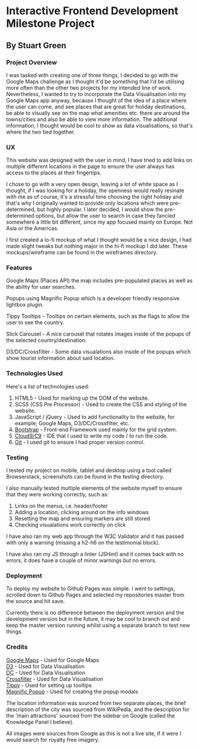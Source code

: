 # Interactive Frontend Development Milestone Project
## By Stuart Green

### Project Overview
I was tasked with creating one of three things, I decided to go with the Google Maps challenge as I thought it'd be something that I'd be utilising more often than the other two projects for my intended line of work. Nevertheless, I wanted to try to incorporate the Data Visualisation into my Google Maps app anyway, because I thought of the idea of a place where the user can come, and see places that are great for holiday destinations, be able to visually see on the map what amenities etc. there are around the towns/cities and also be able to view more information. The additional information, I thought would be cool to show as data visualisations, so that's where the two tied together.

### UX
This website was designed with the user in mind, I have tried to add links on multiple different locations in the page to ensure the user always has access to the places at their fingertips.

I chose to go with a very open design, leaving a lot of white space as I thought, if I was looking for a holiday, the openness would really resinate with me as of course, it's a stressful time choosing the right holiday and that's why I originally wanted to provide only locations which were pre-determined, but highly popular. I later decided, I would show the pre-determined options, but allow the user to search in case they fancied somewhere a little bit different, since my app focused mainly on Europe. Not Asia or the Americas.

I first created a lo-fi mockup of what I thought would be a nice design, I had made slight tweaks but nothing major in the hi-fi mockup I did later. These mockups/wireframe can be found in the wireframes directory.

### Features
Google Maps (Places API) the map includes pre-populated places as well as the ability for user searches.

Popups using Magnific Popup which is a developer friendly responsive lightbox plugin.

Tippy Tooltips - Tooltips on certain elements, such as the flags to allow the user to see the country.

Slick Carousel - A nice carousel that rotates images inside of the popups of the selected country/destination.

D3/DC/Crossfilter - Some data visualations also inside of the popups which show tourist information about said location.

### Technologies Used
Here's a list of technologies used:

1. HTML5 - Used for marking up the DOM of the website.
2. SCSS (CSS Pre Processor) - Used to create the CSS and styling of the website.
3. JavaScript / jQuery - Used to add functionality to the website, for example; Google Maps, D3/DC/Crossfilter, etc.
4. [Bootstrap](https://getbootstrap.com/) - Front-end Framework used mainly for the grid system.
5. [Cloud9/C9](https://c9.io) - IDE that I used to write my code / to run the code.
6. [Git](https://git-scm.com/) - I used git to ensure I had proper version control.

### Testing
I tested my project on mobile, tablet and desktop using a tool called Browserstack, screenshots can be found in the testing directory.

I also manually tested multiple elements of the website myself to ensure that they were working correctly, such as:

1. Links on the menus, i.e. header/footer
2. Adding a location, clicking around on the info windows
3. Resetting the map and ensuring markers are still stored
4. Checking visualations work correctly on click

I have also ran my web app through the W3C Validator and it has passed with only a warning (missing a h2-h6 on the testimonial block).

I have also ran my JS through a linter (JSHint) and it comes back with no errors, it does have a couple of minor warnings but no errors.

### Deployment
To deploy my website to Github Pages was simple. I went to settings, scrolled down to Github Pages and selected my repositories master from the source and hit save.

Currently there is no difference between the deployment version and the development version but in the future, it may be cool to branch out and keep the master version running whilst using a separate branch to test new things.

### Credits
[Google Maps](https://developers.google.com/maps/documentation/) - Used for Google Maps  
[D3](https://d3js.org/) - Used for Data Visualisation  
[DC](https://dc-js.github.io/dc.js/) - Used for Data Visualisation  
[Crossfilter](https://square.github.io/crossfilter/) - Used for Data Visualisation  
[Tippy](https://atomiks.github.io/tippyjs/) - Used for setting up tooltips  
[Magnific Popup](https://dimsemenov.com/plugins/magnific-popup/) - Used for creating the popup modals  

The location information was sourced from two separate places, the brief description of the city was sourced from WikiPedia, and the description for the 'main attractions' sourced from the sidebar on Google (called the Knowledge Panel I believe).

All images were sources from Google as this is not a live site, if it were I would search for royalty free imagery.